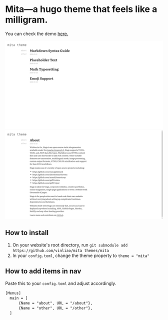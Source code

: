 # Mita—a hugo theme that feels like a milligram.

You can check the demo [here.](https://mita-demo.netlify.app)

![mita first image](https://raw.githubusercontent.com/vinliao/mita/master/images/mita-1.png)
![mita second image](https://raw.githubusercontent.com/vinliao/mita/master/images/mita-2.png)

## How to install
1. On your website's root directory, run `git submodule add https://github.com/vinliao/mita themes/mita`
2. In your `config.toml`, change the theme property to `theme = "mita"`

## How to add items in nav
Paste this to your `config.toml` and adjust accordingly.

```
[Menus]
  main = [
      {Name = "about", URL = "/about"},
      {Name = "other", URL = "/other"},
  ]
```
